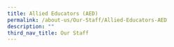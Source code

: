 ```yaml
---
title: Allied Educators (AED)
permalink: /about-us/Our-Staff/Allied-Educators-AED
description: ""
third_nav_title: Our Staff
---
```

